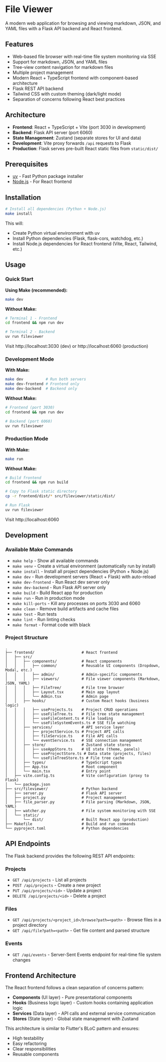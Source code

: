 # File Viewer

A modern web application for browsing and viewing markdown, JSON, and YAML files with a Flask API backend and React frontend.

## Features

- Web-based file browser with real-time file system monitoring via SSE
- Support for markdown, JSON, and YAML files
- Tree-view content navigation for markdown files
- Multiple project management
- Modern React + TypeScript frontend with component-based architecture
- Flask REST API backend
- Tailwind CSS with custom theming (dark/light mode)
- Separation of concerns following React best practices

## Architecture

- **Frontend**: React + TypeScript + Vite (port 3030 in development)
- **Backend**: Flask API server (port 6060)
- **State Management**: Zustand (separate stores for UI and data)
- **Development**: Vite proxy forwards `/api` requests to Flask
- **Production**: Flask serves pre-built React static files from `static/dist/`

## Prerequisites

- [uv](https://github.com/astral-sh/uv) - Fast Python package installer
- [Node.js](https://nodejs.org/) - For React frontend

## Installation

```bash
# Install all dependencies (Python + Node.js)
make install
```

This will:
- Create Python virtual environment with uv
- Install Python dependencies (Flask, flask-cors, watchdog, etc.)
- Install Node.js dependencies for React frontend (Vite, React, Tailwind, etc.)

## Usage

### Quick Start

**Using Make (recommended):**
```bash
make dev
```

**Without Make:**
```bash
# Terminal 1 - Frontend
cd frontend && npm run dev

# Terminal 2 - Backend
uv run fileviewer
```

Visit http://localhost:3030 (dev) or http://localhost:6060 (production)

### Development Mode

**With Make:**
```bash
make dev          # Run both servers
make dev-frontend # Frontend only
make dev-backend  # Backend only
```

**Without Make:**
```bash
# Frontend (port 3030)
cd frontend && npm run dev

# Backend (port 6060)
uv run fileviewer
```

### Production Mode

**With Make:**
```bash
make run
```

**Without Make:**
```bash
# Build frontend
cd frontend && npm run build

# Copy to Flask static directory
cp -r frontend/dist/* src/fileviewer/static/dist/

# Run Flask
uv run fileviewer
```

Visit http://localhost:6060

## Development

### Available Make Commands

- `make help` - Show all available commands
- `make venv` - Create a virtual environment (automatically run by install)
- `make install` - Install all project dependencies (Python + Node.js)
- `make dev` - Run development servers (React + Flask) with auto-reload
- `make dev-frontend` - Run React dev server only
- `make dev-backend` - Run Flask API server only
- `make build` - Build React app for production
- `make run` - Run in production mode
- `make kill-ports` - Kill any processes on ports 3030 and 6060
- `make clean` - Remove build artifacts and cache files
- `make test` - Run tests
- `make lint` - Run linting checks
- `make format` - Format code with black

### Project Structure

```
.
├── frontend/                     # React frontend
│   ├── src/
│   │   ├── components/           # React components
│   │   │   ├── common/           # Reusable UI components (Dropdown, Modal, etc.)
│   │   │   ├── admin/            # Admin-specific components
│   │   │   ├── viewers/          # File viewer components (Markdown, JSON, YAML)
│   │   │   ├── FileTree/         # File tree browser
│   │   │   ├── Layout.tsx        # Main app layout
│   │   │   └── Admin.tsx         # Admin page
│   │   ├── hooks/                # Custom React hooks (business logic)
│   │   │   ├── useProjects.ts    # Project CRUD operations
│   │   │   ├── useFileTree.ts    # File tree state management
│   │   │   ├── useFileContent.ts # File loading
│   │   │   └── useFileSystemEvents.ts # SSE file watching
│   │   ├── services/             # API service layer
│   │   │   ├── projectService.ts # Project API calls
│   │   │   ├── fileService.ts    # File API calls
│   │   │   └── eventService.ts   # SSE connection management
│   │   ├── store/                # Zustand state stores
│   │   │   ├── useAppStore.ts    # UI state (theme, panels)
│   │   │   ├── useProjectStore.ts # Data state (projects, files)
│   │   │   └── useFileTreeStore.ts # File tree cache
│   │   ├── types/                # TypeScript types
│   │   ├── App.tsx               # Root component
│   │   └── main.tsx              # Entry point
│   ├── vite.config.ts            # Vite configuration (proxy to Flask)
│   └── package.json
├── src/fileviewer/               # Python backend
│   ├── server.py                 # Flask API server
│   ├── project.py                # Project management
│   ├── file_parser.py            # File parsing (Markdown, JSON, YAML)
│   ├── watcher.py                # File system monitoring with SSE
│   └── static/
│       └── dist/                 # Built React app (production)
├── Makefile                      # Build and run commands
└── pyproject.toml                # Python dependencies

```

## API Endpoints

The Flask backend provides the following REST API endpoints:

### Projects
- `GET /api/projects` - List all projects
- `POST /api/projects` - Create a new project
- `PUT /api/projects/<id>` - Update a project
- `DELETE /api/projects/<id>` - Delete a project

### Files
- `GET /api/projects/<project_id>/browse?path=<path>` - Browse files in a project directory
- `GET /api/file?path=<path>` - Get file content and parsed structure

### Events
- `GET /api/events` - Server-Sent Events endpoint for real-time file system changes

## Frontend Architecture

The React frontend follows a clean separation of concerns pattern:

- **Components** (UI layer) - Pure presentational components
- **Hooks** (Business logic layer) - Custom hooks containing application logic
- **Services** (Data layer) - API calls and external service communication
- **Stores** (State layer) - Global state management with Zustand

This architecture is similar to Flutter's BLoC pattern and ensures:
- High testability
- Easy refactoring
- Clear responsibilities
- Reusable components
